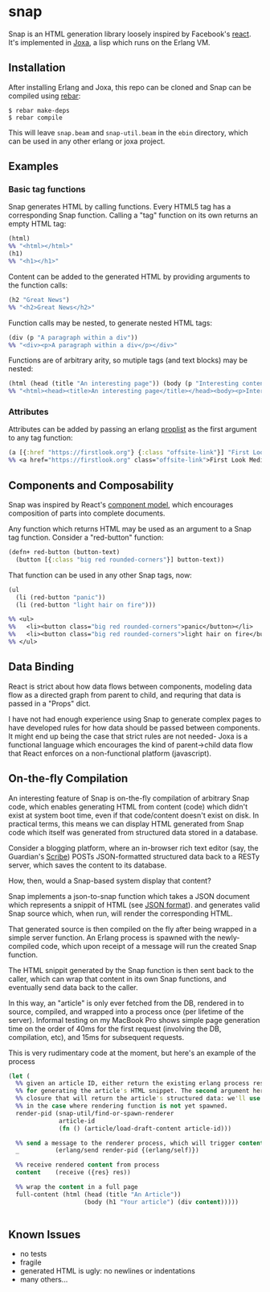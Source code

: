 snap
====
Snap is an HTML generation library loosely inspired by Facebook's [react](http://facebook.github.io/react/). It's implemented in [Joxa](https://github.com/erlware/joxa), a lisp which runs on the Erlang VM.


Installation
------------

After installing Erlang and Joxa, this repo can be cloned and Snap can be compiled using [rebar](https://github.com/basho/rebar):

```
$ rebar make-deps
$ rebar compile
```

This will leave `snap.beam` and `snap-util.beam` in the `ebin` directory, which can be used in any other erlang or joxa project.

Examples
--------

### Basic tag functions
Snap generates HTML by calling functions. Every HTML5 tag has a corresponding Snap function. Calling a "tag" function on its own returns an empty HTML tag:

```clojure
(html)
%% "<html></html>"
(h1)
%% "<h1></h1>"
```

Content can be added to the generated HTML by providing arguments to the function calls:

```clojure
(h2 "Great News")
%% "<h2>Great News</h2>"
```

Function calls may be nested, to generate nested HTML tags:

```clojure
(div (p "A paragraph within a div"))
%% "<div><p>A paragraph within a div</p></div>"
```

Functions are of arbitrary arity, so mutiple tags (and text blocks) may be nested:

```clojure
(html (head (title "An interesting page")) (body (p "Interesting content")))
%% "<html><head><title>An interesting page</title></head><body><p>Interesting content</p></body></html>"
```

### Attributes
Attributes can be added by passing an erlang [proplist](http://www.erlang.org/doc/man/proplists.html) as the first argument to any tag function:

```clojure
(a [{:href "https://firstlook.org"} {:class "offsite-link"}] "First Look Media")
%% <a href="https://firstlook.org" class="offsite-link">First Look Media</a>
```

Components and Composability
----------------------------
Snap was inspired by React's [component model](http://facebook.github.io/react/docs/multiple-components.html), which encourages composition of parts into complete documents.

Any function which returns HTML may be used as an argument to a Snap tag function. Consider a "red-button" function:

```clojure
(defn+ red-button (button-text)
  (button [{:class "big red rounded-corners"}] button-text))
```

That function can be used in any other Snap tags, now:

```clojure
(ul
  (li (red-button "panic"))
  (li (red-button "light hair on fire")))

%% <ul>
%%   <li><button class="big red rounded-corners">panic</button></li>
%%   <li><button class="big red rounded-corners">light hair on fire</button></li>
%% </ul>
```

Data Binding
------------
React is strict about how data flows between components, modeling data flow as a directed graph from parent to child, and requring that data is passed in a "Props" dict.

I have not had enough experience using Snap to generate complex pages to have developed rules for how data should be passed between components. It might end up being the case that strict rules are not needed- Joxa is a functional language which encourages the kind of parent->child data flow that React enforces on a non-functional platform (javascript).


On-the-fly Compilation
----------------------
An interesting feature of Snap is on-the-fly compilation of arbitrary Snap code, which enables generating HTML from content (code) which didn't exist at system boot time, even if that code/content doesn't exist on disk. In practical terms, this means we can display HTML generated from Snap code which itself was generated from structured data stored in a database.

Consider a blogging platform, where an in-browser rich text editor (say, the Guardian's [Scribe](https://github.com/guardian/scribe)) POSTs JSON-formatted structured data back to a RESTy server, which saves the content to its database.

How, then, would a Snap-based system display that content?

Snap implements a json-to-snap function which takes a JSON document which represents a snippit of HTML (see [JSON format](#)). and generates valid Snap source which, when run, will render the corresponding HTML.

That generated source is then compiled on the fly after being wrapped in a simple server function. An Erlang process is spawned with the newly-compiled code, which upon receipt of a message will run the created Snap function.

The HTML snippit generated by the Snap function is then sent back to the caller, which can wrap that content in its own Snap functions, and eventually send data back to the caller.

In this way, an "article" is only ever fetched from the DB, rendered in to source, compiled, and wrapped into a process once (per lifetime of the server). Informal testing on my MacBook Pro shows simple page generation time on the order of 40ms for the first request (involving the DB, compilation, etc), and 15ms for subsequent requests.

This is very rudimentary code at the moment, but here's an example of the process

```clojure
(let (
  %% given an article ID, either return the existing erlang process responsible
  %% for generating the article's HTML snippet. The second argument here is a
  %% closure that will return the article's structured data: we'll use this function
  %% in the case where rendering function is not yet spawned.
  render-pid (snap-util/find-or-spawn-renderer
              article-id
              (fn () (article/load-draft-content article-id)))

  %% send a message to the renderer process, which will trigger content generation
  _          (erlang/send render-pid {(erlang/self)})

  %% receive rendered content from process
  content    (receive ({res} res))

  %% wrap the content in a full page
  full-content (html (head (title "An Article"))
                     (body (h1 "Your article") (div content)))))
  
```

## Known Issues
  * no tests
  * fragile
  * generated HTML is ugly: no newlines or indentations
  * many others...
